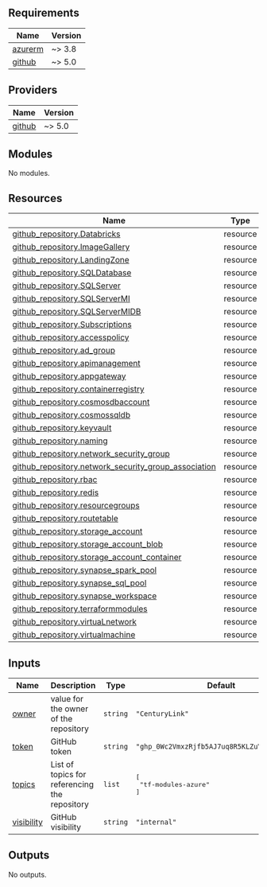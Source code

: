 <!-- BEGIN_TF_DOCS -->
## Requirements

| Name | Version |
|------|---------|
| <a name="requirement_azurerm"></a> [azurerm](#requirement\_azurerm) | ~> 3.8 |
| <a name="requirement_github"></a> [github](#requirement\_github) | ~> 5.0 |

## Providers

| Name | Version |
|------|---------|
| <a name="provider_github"></a> [github](#provider\_github) | ~> 5.0 |

## Modules

No modules.

## Resources

| Name | Type |
|------|------|
| [github_repository.Databricks](https://registry.terraform.io/providers/integrations/github/latest/docs/resources/repository) | resource |
| [github_repository.ImageGallery](https://registry.terraform.io/providers/integrations/github/latest/docs/resources/repository) | resource |
| [github_repository.LandingZone](https://registry.terraform.io/providers/integrations/github/latest/docs/resources/repository) | resource |
| [github_repository.SQLDatabase](https://registry.terraform.io/providers/integrations/github/latest/docs/resources/repository) | resource |
| [github_repository.SQLServer](https://registry.terraform.io/providers/integrations/github/latest/docs/resources/repository) | resource |
| [github_repository.SQLServerMI](https://registry.terraform.io/providers/integrations/github/latest/docs/resources/repository) | resource |
| [github_repository.SQLServerMIDB](https://registry.terraform.io/providers/integrations/github/latest/docs/resources/repository) | resource |
| [github_repository.Subscriptions](https://registry.terraform.io/providers/integrations/github/latest/docs/resources/repository) | resource |
| [github_repository.accesspolicy](https://registry.terraform.io/providers/integrations/github/latest/docs/resources/repository) | resource |
| [github_repository.ad_group](https://registry.terraform.io/providers/integrations/github/latest/docs/resources/repository) | resource |
| [github_repository.apimanagement](https://registry.terraform.io/providers/integrations/github/latest/docs/resources/repository) | resource |
| [github_repository.appgateway](https://registry.terraform.io/providers/integrations/github/latest/docs/resources/repository) | resource |
| [github_repository.containerregistry](https://registry.terraform.io/providers/integrations/github/latest/docs/resources/repository) | resource |
| [github_repository.cosmosdbaccount](https://registry.terraform.io/providers/integrations/github/latest/docs/resources/repository) | resource |
| [github_repository.cosmossqldb](https://registry.terraform.io/providers/integrations/github/latest/docs/resources/repository) | resource |
| [github_repository.keyvault](https://registry.terraform.io/providers/integrations/github/latest/docs/resources/repository) | resource |
| [github_repository.naming](https://registry.terraform.io/providers/integrations/github/latest/docs/resources/repository) | resource |
| [github_repository.network_security_group](https://registry.terraform.io/providers/integrations/github/latest/docs/resources/repository) | resource |
| [github_repository.network_security_group_association](https://registry.terraform.io/providers/integrations/github/latest/docs/resources/repository) | resource |
| [github_repository.rbac](https://registry.terraform.io/providers/integrations/github/latest/docs/resources/repository) | resource |
| [github_repository.redis](https://registry.terraform.io/providers/integrations/github/latest/docs/resources/repository) | resource |
| [github_repository.resourcegroups](https://registry.terraform.io/providers/integrations/github/latest/docs/resources/repository) | resource |
| [github_repository.routetable](https://registry.terraform.io/providers/integrations/github/latest/docs/resources/repository) | resource |
| [github_repository.storage_account](https://registry.terraform.io/providers/integrations/github/latest/docs/resources/repository) | resource |
| [github_repository.storage_account_blob](https://registry.terraform.io/providers/integrations/github/latest/docs/resources/repository) | resource |
| [github_repository.storage_account_container](https://registry.terraform.io/providers/integrations/github/latest/docs/resources/repository) | resource |
| [github_repository.synapse_spark_pool](https://registry.terraform.io/providers/integrations/github/latest/docs/resources/repository) | resource |
| [github_repository.synapse_sql_pool](https://registry.terraform.io/providers/integrations/github/latest/docs/resources/repository) | resource |
| [github_repository.synapse_workspace](https://registry.terraform.io/providers/integrations/github/latest/docs/resources/repository) | resource |
| [github_repository.terraformmodules](https://registry.terraform.io/providers/integrations/github/latest/docs/resources/repository) | resource |
| [github_repository.virtuaLnetwork](https://registry.terraform.io/providers/integrations/github/latest/docs/resources/repository) | resource |
| [github_repository.virtualmachine](https://registry.terraform.io/providers/integrations/github/latest/docs/resources/repository) | resource |

## Inputs

| Name | Description | Type | Default | Required |
|------|-------------|------|---------|:--------:|
| <a name="input_owner"></a> [owner](#input\_owner) | value for the owner of the repository | `string` | `"CenturyLink"` | no |
| <a name="input_token"></a> [token](#input\_token) | GitHub token | `string` | `"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"` | no |
| <a name="input_topics"></a> [topics](#input\_topics) | List of topics for referencing the repository | `list` | <pre>[<br>  "tf-modules-azure"<br>]</pre> | no |
| <a name="input_visibility"></a> [visibility](#input\_visibility) | GitHub visibility | `string` | `"internal"` | no |

## Outputs

No outputs.
<!-- END_TF_DOCS -->
